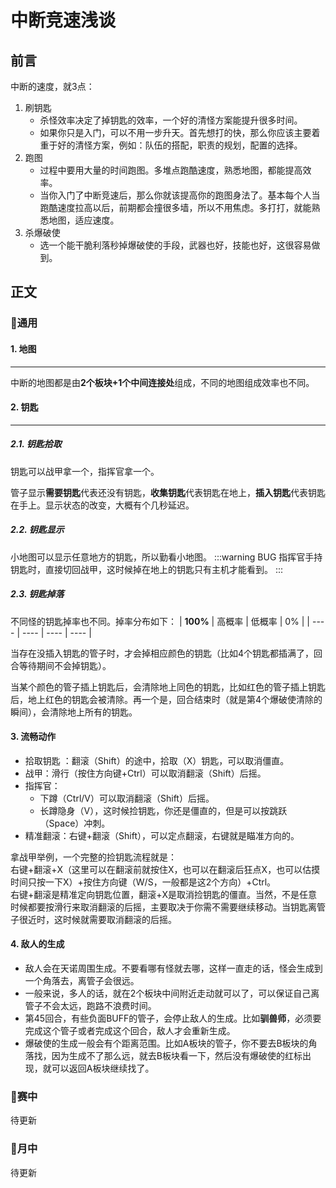 # 		中断竞速浅谈

## 前言

中断的速度，就3点：
1. 刷钥匙
    - 杀怪效率决定了掉钥匙的效率，一个好的清怪方案能提升很多时间。
    - 如果你只是入门，可以不用一步升天。首先想打的快，那么你应该主要着重于好的清怪方案，例如：队伍的搭配，职责的规划，配置的选择。
2. 跑图
    - 过程中要用大量的时间跑图。多堆点跑酷速度，熟悉地图，都能提高效率。
    - 当你入门了中断竞速后，那么你就该提高你的跑图身法了。基本每个人当跑酷速度拉高以后，前期都会撞很多墙，所以不用焦虑。多打打，就能熟悉地图，适应速度。
3. 杀爆破使
    - 选一个能干脆利落秒掉爆破使的手段，武器也好，技能也好，这很容易做到。



## 正文

### :lemon:通用

#### 1.   地图

---

中断的地图都是由**2个板块+1个中间连接处**组成，不同的地图组成效率也不同。

#### 2.   钥匙

---

##### 2.1.   钥匙拾取

钥匙可以战甲拿一个，指挥官拿一个。

管子显示**需要钥匙**代表还没有钥匙，**收集钥匙**代表钥匙在地上，**插入钥匙**代表钥匙在手上。显示状态的改变，大概有个几秒延迟。

##### 2.2.   钥匙显示

小地图可以显示任意地方的钥匙，所以勤看小地图。
:::warning BUG
指挥官手持钥匙时，直接切回战甲，这时候掉在地上的钥匙只有主机才能看到。
:::


##### 2.3.   钥匙掉落

不同怪的钥匙掉率也不同。掉率分布如下：
|   **100%**   |    高概率  |    低概率  |    0%  |
| ---- | ---- | ---- | ---- |


当存在没插入钥匙的管子时，才会掉相应颜色的钥匙（比如4个钥匙都插满了，回合等待期间不会掉钥匙）。

当某个颜色的管子插上钥匙后，会清除地上同色的钥匙，比如红色的管子插上钥匙后，地上红色的钥匙会被清除。再一个是，回合结束时（就是第4个爆破使清除的瞬间），会清除地上所有的钥匙。

#### 3.  流畅动作

+ 拾取钥匙 ：翻滚（Shift）的途中，拾取（X）钥匙，可以取消僵直。
+ 战甲：滑行（按住方向键+Ctrl）可以取消翻滚（Shift）后摇。
+ 指挥官：
  +  下蹲（Ctrl/V）可以取消翻滚（Shift）后摇。
  +  长蹲隐身（V），这时候捡钥匙，你还是僵直的，但是可以按跳跃（Space）冲刺。
+ 精准翻滚：右键+翻滚（Shift），可以定点翻滚，右键就是瞄准方向的。

拿战甲举例，一个完整的捡钥匙流程就是：  
右键+翻滚+X（这里可以在翻滚前就按住X，也可以在翻滚后狂点X，也可以估摸时间只按一下X）+按住方向键（W/S，一般都是这2个方向）+Ctrl。  
右键+翻滚是精准定向钥匙位置，翻滚+X是取消捡钥匙的僵直。当然，不是任意时候都要按滑行来取消翻滚的后摇，主要取决于你需不需要继续移动。当钥匙离管子很近时，这时候就需要取消翻滚的后摇。

#### 4.  敌人的生成

+ 敌人会在天诺周围生成。不要看哪有怪就去哪，这样一直走的话，怪会生成到一个角落去，离管子会很远。
+ 一般来说，多人的话，就在2个板块中间附近走动就可以了，可以保证自己离管子不会太远，跑路不浪费时间。
+ 第45回合，有些负面BUFF的管子，会停止敌人的生成。比如**驯兽师**，必须要完成这个管子或者完成这个回合，敌人才会重新生成。
+ 爆破使的生成一般会有个距离范围。比如A板块的管子，你不要去B板块的角落找，因为生成不了那么远，就去B板块看一下，然后没有爆破使的红标出现，就可以返回A板块继续找了。


### :lemon:赛中

待更新

### :lemon:月中

待更新



